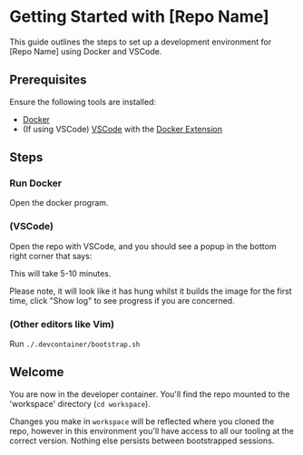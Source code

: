 # Getting Started with [Repo Name]

This guide outlines the steps to set up a development environment for [Repo Name] using Docker and VSCode.

## Prerequisites

Ensure the following tools are installed:

- [Docker](https://docs.docker.com/get-docker/)
- (If using VSCode) [VSCode](https://code.visualstudio.com/Download) with the [Docker Extension](https://marketplace.visualstudio.com/items?itemName=ms-azuretools.vscode-docker)

## Steps

### Run Docker

Open the docker program.

### (VSCode)

Open the repo with VSCode, and you should see a popup in the bottom right corner that says:

This will take 5-10 minutes.

Please note, it will look like it has hung whilst it builds the image for the first time, click "Show log" to see progress if you are concerned. 

### (Other editors like Vim)

Run `./.devcontainer/bootstrap.sh`

## Welcome

You are now in the developer container. You'll find the repo mounted to the 'workspace' directory (`cd workspace`). 

Changes you make in `workspace` will be reflected where you cloned the repo, however in this environment you'll have access to all our tooling at the correct version. Nothing else persists between bootstrapped sessions.
